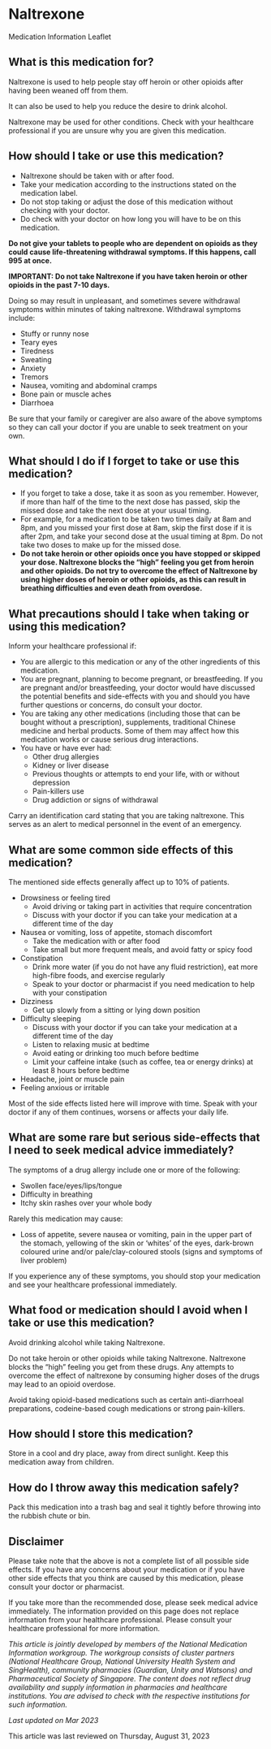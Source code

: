 # Naltrexone

Medication Information Leaflet

What is this medication for?
----------------------------

Naltrexone is used to help people stay off heroin or other opioids after having been weaned off from them.

It can also be used to help you reduce the desire to drink alcohol.

Naltrexone may be used for other conditions. Check with your healthcare professional if you are unsure why you are given this medication.

How should I take or use this medication?
-----------------------------------------

* Naltrexone should be taken with or after food.
* Take your medication according to the instructions stated on the medication label.
* Do not stop taking or adjust the dose of this medication without checking with your doctor.
* Do check with your doctor on how long you will have to be on this medication.

**Do not give your tablets to people who are dependent on opioids as they could cause life-threatening withdrawal symptoms. If this happens, call 995 at once.**

**IMPORTANT: Do not take Naltrexone if you have taken heroin or other opioids in the past 7-10 days.**

Doing so may result in unpleasant, and sometimes severe withdrawal symptoms within minutes of taking naltrexone. Withdrawal symptoms include:

* Stuffy or runny nose
* Teary eyes
* Tiredness
* Sweating
* Anxiety
* Tremors
* Nausea, vomiting and abdominal cramps
* Bone pain or muscle aches
* Diarrhoea

Be sure that your family or caregiver are also aware of the above symptoms so they can call your doctor if you are unable to seek treatment on your own.

What should I do if I forget to take or use this medication?
------------------------------------------------------------

* If you forget to take a dose, take it as soon as you remember. However, if more than half of the time to the next dose has passed, skip the missed dose and take the next dose at your usual timing.
* For example, for a medication to be taken two times daily at 8am and 8pm, and you missed your first dose at 8am, skip the first dose if it is after 2pm, and take your second dose at the usual timing at 8pm. Do not take two doses to make up for the missed dose.
* **Do not take heroin or other opioids once you have stopped or skipped your dose. Naltrexone blocks the “high” feeling you get from heroin and other opioids. Do not try to overcome the effect of Naltrexone by using higher doses of heroin or other opioids, as this can result in breathing difficulties and even death from overdose.**

What precautions should I take when taking or using this medication?
--------------------------------------------------------------------

Inform your healthcare professional if:

* You are allergic to this medication or any of the other ingredients of this medication.
* You are pregnant, planning to become pregnant, or breastfeeding. If you are pregnant and/or breastfeeding, your doctor would have discussed the potential benefits and side-effects with you and should you have further questions or concerns, do consult your doctor.
* You are taking any other medications (including those that can be bought without a prescription), supplements, traditional Chinese medicine and herbal products. Some of them may affect how this medication works or cause serious drug interactions.
* You have or have ever had:
  + Other drug allergies
  + Kidney or liver disease
  + Previous thoughts or attempts to end your life, with or without depression
  + Pain-killers use
  + Drug addiction or signs of withdrawal

Carry an identification card stating that you are taking naltrexone. This serves as an alert to medical personnel in the event of an emergency.

What are some common side effects of this medication?
-----------------------------------------------------

The mentioned side effects generally affect up to 10% of patients.

* Drowsiness or feeling tired
  + Avoid driving or taking part in activities that require concentration
  + Discuss with your doctor if you can take your medication at a different time of the day
* Nausea or vomiting, loss of appetite, stomach discomfort
  + Take the medication with or after food
  + Take small but more frequent meals, and avoid fatty or spicy food
* Constipation
  + Drink more water (if you do not have any fluid restriction), eat more high-fibre foods, and exercise regularly
  + Speak to your doctor or pharmacist if you need medication to help with your constipation
* Dizziness
  + Get up slowly from a sitting or lying down position
* Difficulty sleeping
  + Discuss with your doctor if you can take your medication at a different time of the day
  + Listen to relaxing music at bedtime
  + Avoid eating or drinking too much before bedtime
  + Limit your caffeine intake (such as coffee, tea or energy drinks) at least 8 hours before bedtime
* Headache, joint or muscle pain
* Feeling anxious or irritable

Most of the side effects listed here will improve with time. Speak with your doctor if any of them continues, worsens or affects your daily life.

What are some rare but serious side-effects that I need to seek medical advice immediately?
-------------------------------------------------------------------------------------------

The symptoms of a drug allergy include one or more of the following:

* Swollen face/eyes/lips/tongue
* Difficulty in breathing
* Itchy skin rashes over your whole body

Rarely this medication may cause:

* Loss of appetite, severe nausea or vomiting, pain in the upper part of the stomach, yellowing of the skin or ‘whites’ of the eyes, dark-brown coloured urine and/or pale/clay-coloured stools (signs and symptoms of liver problem)

If you experience any of these symptoms, you should stop your medication and see your healthcare professional immediately.

What food or medication should I avoid when I take or use this medication?
--------------------------------------------------------------------------

Avoid drinking alcohol while taking Naltrexone.

Do not take heroin or other opioids while taking Naltrexone. Naltrexone blocks the “high” feeling you get from these drugs. Any attempts to overcome the effect of naltrexone by consuming higher doses of the drugs may lead to an opioid overdose.

Avoid taking opioid-based medications such as certain anti-diarrhoeal preparations, codeine-based cough medications or strong pain-killers.

How should I store this medication?
-----------------------------------

Store in a cool and dry place, away from direct sunlight. Keep this medication away from children.

How do I throw away this medication safely?
-------------------------------------------

Pack this medication into a trash bag and seal it tightly before throwing into the rubbish chute or bin.

Disclaimer
----------

Please take note that the above is not a complete list of all possible side effects. If you have any concerns about your medication or if you have other side effects that you think are caused by this medication, please consult your doctor or pharmacist.

If you take more than the recommended dose, please seek medical advice immediately. The information provided on this page does not replace information from your healthcare professional. Please consult your healthcare professional for more information.

*This article is jointly developed by members of the National Medication Information workgroup. The workgroup consists of cluster partners (National Healthcare Group, National University Health System and SingHealth), community pharmacies (Guardian, Unity and Watsons) and Pharmaceutical Society of Singapore. The content does not reflect drug availability and supply information in pharmacies and healthcare institutions. You are advised to check with the respective institutions for such information.*

*Last updated on Mar 2023*

This article was last reviewed on
Thursday, August 31, 2023